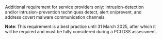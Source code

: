 Additional requirement for service providers only: Intrusion-detection and/or intrusion-prevention techniques detect, alert on/prevent, and address covert malware communication channels.

**Note**: This requirement is a best practice until 31 March 2025, after which it will be required and must be fully considered during a PCI DSS assessment.